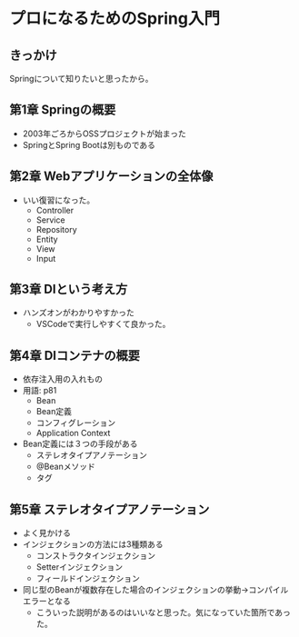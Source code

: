 # プロになるためのSpring入門

## きっかけ

Springについて知りたいと思ったから。

## 第1章 Springの概要

* 2003年ごろからOSSプロジェクトが始まった
* SpringとSpring Bootは別ものである

## 第2章 Webアプリケーションの全体像

* いい復習になった。
  * Controller
  * Service
  * Repository
  * Entity
  * View
  * Input

## 第3章 DIという考え方

* ハンズオンがわかりやすかった
  * VSCodeで実行しやすくて良かった。

## 第4章 DIコンテナの概要

* 依存注入用の入れもの
* 用語: p81
  * Bean
  * Bean定義
  * コンフィグレーション
  * Application Context
* Bean定義には３つの手段がある
  * ステレオタイプアノテーション
  * @Beanメソッド
  * <bean>タグ

## 第5章 ステレオタイプアノテーション

* よく見かける
* インジェクションの方法には3種類ある
  * コンストラクタインジェクション
  * Setterインジェクション
  * フィールドインジェクション
* 同じ型のBeanが複数存在した場合のインジェクションの挙動→コンパイルエラーとなる
  * こういった説明があるのはいいなと思った。気になっていた箇所であった。
